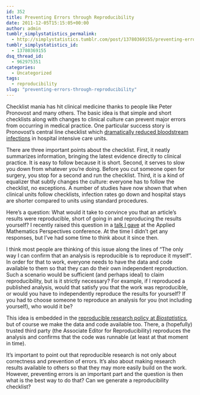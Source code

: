 ```yaml
---
id: 352
title: Preventing Errors through Reproducibility
date: 2011-12-05T15:15:05+00:00
author: admin
tumblr_simplystatistics_permalink:
  - http://simplystatistics.tumblr.com/post/13780369155/preventing-errors-through-reproducibility
tumblr_simplystatistics_id:
  - 13780369155
dsq_thread_id:
  - 962975351
categories:
  - Uncategorized
tags:
  - reproducibility
slug: "preventing-errors-through-reproducibility"
---
```

Checklist mania has hit clinical medicine thanks to people like Peter Pronovost and many others. The basic idea is that simple and short checklists along with changes to clinical culture can prevent major errors from occurring in medical practice. One particular success story is Pronovost&#8217;s central line checklist which <a href="http://www.ncbi.nlm.nih.gov/pubmed/15483409" target="_blank">dramatically reduced bloodstream infections</a> in hospital intensive care units.  

There are three important points about the checklist. First, it neatly summarizes information, bringing the latest evidence directly to clinical practice. It is easy to follow because it is short. Second, it serves to slow you down from whatever you&#8217;re doing. Before you cut someone open for surgery, you stop for a second and run the checklist. Third, it is a kind of equalizer that subtly changes the culture: everyone has to follow the checklist, no exceptions. A number of studies have now shown that when clinical units follow checklists, infection rates go down and hospital stays are shorter compared to units using standard procedures. 

Here&#8217;s a question: What would it take to convince you that an article&#8217;s results were reproducible, short of going in and reproducing the results yourself? I recently raised this question in a <a href="http://simplystatistics.tumblr.com/post/12243614318/i-gave-a-talk-on-reproducible-research-back-in" target="_blank">talk I gave</a> at the Applied Mathematics Perspectives conference. At the time I didn&#8217;t get any responses, but I&#8217;ve had some time to think about it since then.

I think most people are thinking of this issue along the lines of &#8220;The only way I can confirm that an analysis is reproducible is to reproduce it myself&#8221;. In order for that to work, everyone needs to have the data and code available to them so that they can do their own independent reproduction. Such a scenario would be sufficient (and perhaps ideal) to claim reproducibility, but is it strictly necessary? For example, if I reproduced a published analysis, would that satisfy you that the work was reproducible, or would you have to independently reproduce the results for yourself? If you had to choose someone to reproduce an analysis for you (not including yourself), who would it be?

This idea is embedded in the <a href="http://www.ncbi.nlm.nih.gov/pubmed/19535325" target="_blank">reproducible research policy at </a>_<a href="http://www.ncbi.nlm.nih.gov/pubmed/19535325" target="_blank">Biostatistics</a>,_ but of course we make the data and code available too. There, a (hopefully) trusted third party (the Associate Editor for Reproducibility) reproduces the analysis and confirms that the code was runnable (at least at that moment in time). 

It&#8217;s important to point out that reproducible research is not only about correctness and prevention of errors. It&#8217;s also about making research results available to others so that they may more easily build on the work. However, preventing errors is an important part and the question is then what is the best way to do that? Can we generate a reproducibility checklist?
